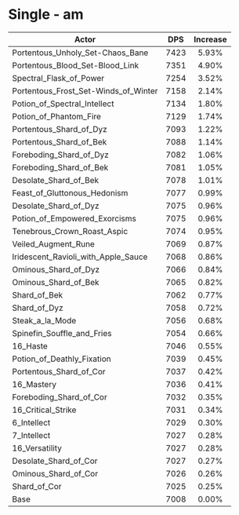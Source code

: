 # Single - am
| Actor | DPS | Increase |
|---|:---:|:---:|
|Portentous_Unholy_Set-Chaos_Bane|7423|5.93%|
|Portentous_Blood_Set-Blood_Link|7351|4.90%|
|Spectral_Flask_of_Power|7254|3.52%|
|Portentous_Frost_Set-Winds_of_Winter|7158|2.14%|
|Potion_of_Spectral_Intellect|7134|1.80%|
|Potion_of_Phantom_Fire|7129|1.74%|
|Portentous_Shard_of_Dyz|7093|1.22%|
|Portentous_Shard_of_Bek|7088|1.14%|
|Foreboding_Shard_of_Dyz|7082|1.06%|
|Foreboding_Shard_of_Bek|7081|1.05%|
|Desolate_Shard_of_Bek|7078|1.01%|
|Feast_of_Gluttonous_Hedonism|7077|0.99%|
|Desolate_Shard_of_Dyz|7075|0.96%|
|Potion_of_Empowered_Exorcisms|7075|0.96%|
|Tenebrous_Crown_Roast_Aspic|7074|0.95%|
|Veiled_Augment_Rune|7069|0.87%|
|Iridescent_Ravioli_with_Apple_Sauce|7068|0.86%|
|Ominous_Shard_of_Dyz|7066|0.84%|
|Ominous_Shard_of_Bek|7065|0.82%|
|Shard_of_Bek|7062|0.77%|
|Shard_of_Dyz|7058|0.72%|
|Steak_a_la_Mode|7056|0.68%|
|Spinefin_Souffle_and_Fries|7054|0.66%|
|16_Haste|7046|0.55%|
|Potion_of_Deathly_Fixation|7039|0.45%|
|Portentous_Shard_of_Cor|7037|0.42%|
|16_Mastery|7036|0.41%|
|Foreboding_Shard_of_Cor|7032|0.35%|
|16_Critical_Strike|7031|0.34%|
|6_Intellect|7029|0.30%|
|7_Intellect|7027|0.28%|
|16_Versatility|7027|0.28%|
|Desolate_Shard_of_Cor|7027|0.27%|
|Ominous_Shard_of_Cor|7026|0.26%|
|Shard_of_Cor|7025|0.25%|
|Base|7008|0.00%|
